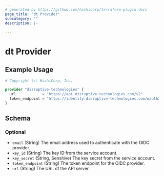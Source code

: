 ```yaml
---
# generated by https://github.com/hashicorp/terraform-plugin-docs
page_title: "dt Provider"
subcategory: ""
description: |-
  
---
```


# dt Provider



## Example Usage

```terraform
# Copyright (c) HashiCorp, Inc.

provider "disruptive-technologies" {
  url            = "https://api.disruptive-technologies.com/v2"
  token_endpoint = "https://identity.disruptive-technologies.com/oauth2/token"
}
```

<!-- schema generated by tfplugindocs -->
## Schema

### Optional

- `email` (String) The email address used to authenticate with the OIDC provider.
- `key_id` (String) The key ID from the service account.
- `key_secret` (String, Sensitive) The key secret from the service account.
- `token_endpoint` (String) The token endpoint for the OIDC provider.
- `url` (String) The URL of the API server.
